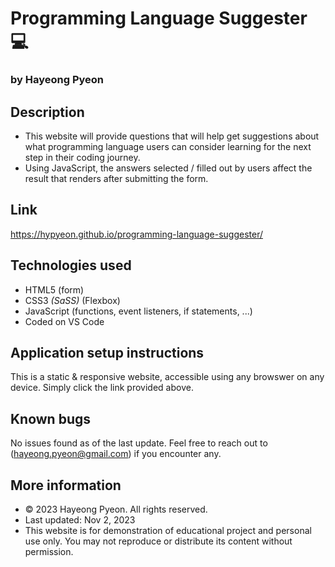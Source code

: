 # Programming Language Suggester &#128187;
### by Hayeong Pyeon

## Description
* This website will provide questions that will help get suggestions about what programming language users can consider learning for the next step in their coding journey. 
* Using JavaScript, the answers selected / filled out by users affect the result that renders after submitting the form.

## Link 
https://hypyeon.github.io/programming-language-suggester/

## Technologies used
* HTML5 (form)
* CSS3 _(SaSS)_ (Flexbox)
* JavaScript (functions, event listeners, if statements, ...)
* Coded on VS Code

## Application setup instructions
This is a static & responsive website, accessible using any browswer on any device. Simply click the link provided above. 

## Known bugs
No issues found as of the last update. Feel free to reach out to (hayeong.pyeon@gmail.com) if you encounter any. 

## More information
* &copy; 2023 Hayeong Pyeon. All rights reserved. 
* Last updated: Nov 2, 2023
* This website is for demonstration of educational project and personal use only. You may not reproduce or distribute its content without permission.
